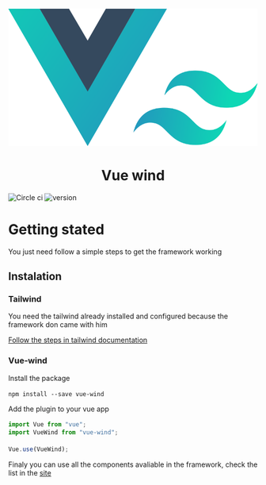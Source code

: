 <div align="center">

![vue-wind](/docs/.vuepress/public/images/vue-wind.svg)
# Vue wind
</div>

![Circle ci](https://github.com/htron-dev/vue-wind/workflows/Project%20ci/badge.svg) ![version](https://badge.fury.io/js/vue-wind.svg) 


# Getting stated

You just need follow a simple steps to get the framework working

## Instalation

### Tailwind

You need the tailwind already installed and configured because the framework don came with him

[Follow the steps in tailwind documentation](https://tailwindcss.com/docs/installation/)

### Vue-wind

Install the package

```npm install --save vue-wind```

Add the plugin to your vue app

```js
import Vue from "vue";
import VueWind from "vue-wind";

Vue.use(VueWind);

```

Finaly you can use all the components avaliable in the framework, check the list in the [site](https://htron-dev.github.io/vue-wind/components/btn.html)
